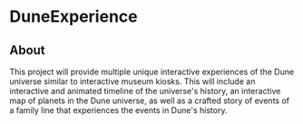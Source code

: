 # DuneExperience

## About
This project will provide multiple unique interactive experiences of the Dune universe similar to interactive museum kiosks. This will include an interactive and animated timeline of the universe's history, an interactive map of planets in the Dune universe, as well as a crafted story of events of a family line that experiences the events in Dune's history.